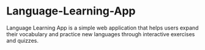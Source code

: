 # Language-Learning-App
Language Learning App is a simple web application that helps users expand their vocabulary and practice new languages through interactive exercises and quizzes.
